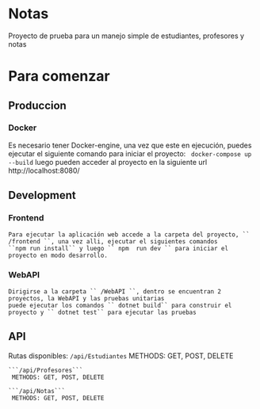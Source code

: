 # Notas
Proyecto de prueba para un manejo simple de estudiantes, profesores y notas 

# Para comenzar

## Produccion
 ### Docker
  Es necesario tener Docker-engine, una vez que este en ejecución, puedes ejecutar el siguiente comando para iniciar el proyecto: 
  ``` docker-compose up --build```
  luego pueden acceder al proyecto en la siguiente url http://localhost:8080/
## Development
 ### Frontend
	Para ejecutar la aplicación web accede a la carpeta del proyecto, `` /frontend ``, una vez alli, ejecutar el siguientes comandos
	``npm run install`` y luego `` npm  run dev `` para iniciar el proyecto en modo desarrollo.
 ### WebAPI
	Dirigirse a la carpeta `` /WebAPI ``, dentro se encuentran 2 proyectos, la WebAPI y las pruebas unitarias
	puede ejecutar los comandos `` dotnet build`` para construir el proyecto y `` dotnet test`` para ejecutar las pruebas

## API
   Rutas disponibles:
	```/api/Estudiantes```
     METHODS: GET, POST, DELETE

	```/api/Profesores```
     METHODS: GET, POST, DELETE
	 
	```/api/Notas```
     METHODS: GET, POST, DELETE
